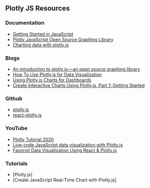 ## Plotly JS Resources

### Documentation

* [Getting Started in JavaScript](https://plotly.com/javascript/getting-started/)
* [Plotly JavaScript Open Source Graphing Library](https://plotly.com/javascript/)
* [Charting data with plotly.js](https://docs.retool.com/docs/plotly-charts-beta)

### Blogs

* [An introduction to plotly.js — an open source graphing library](https://www.freecodecamp.org/news/an-introduction-to-plotly-js-an-open-source-graphing-library-c036a1876e2e/)
* [How To Use Plotly.js for Data Visualization](https://towardsdatascience.com/how-to-use-plotly-js-for-data-visualization-46933e1bbd29)
* [Using Plotly.js Charts for Dashboards](https://www.codementor.io/@jellenekhoh/using-plotly-js-charts-for-dashboards-t28fmw477)
* [Create Interactive Charts Using Plotly.js, Part 1: Getting Started](https://code.tutsplus.com/tutorials/create-interactive-charts-using-plotlyjs-getting-started--cms-29029)

### Github

* [plotly.js](https://github.com/plotly/plotly.js/)
* [react-plotly.js](https://github.com/plotly/react-plotly.js/)

### YouTube

* [Plotly Tutorial 2020](https://www.youtube.com/watch?v=GGL6U0k8WYA)
* [Live-code JavaScript data visualization with Plotly.js](https://www.youtube.com/watch?v=Ru1YETtM1bY)
* [Favoriot Data Visualization Using React & Plotly.js](https://www.youtube.com/watch?v=_7HsPzlLqNQ)

### Tutorials

* [Plotly.js]
* [Create JavaScript Real-Time Chart with Plotly.js]